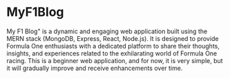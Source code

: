 # MyF1Blog
My F1 Blog" is a dynamic and engaging web application built using the MERN stack (MongoDB, Express, React, Node.js). It is designed to provide Formula One enthusiasts with a dedicated platform to share their thoughts, insights, and experiences related to the exhilarating world of Formula One racing.
This is a beginner web application, and for now, it is very simple, but it will gradually improve and receive enhancements over time.
